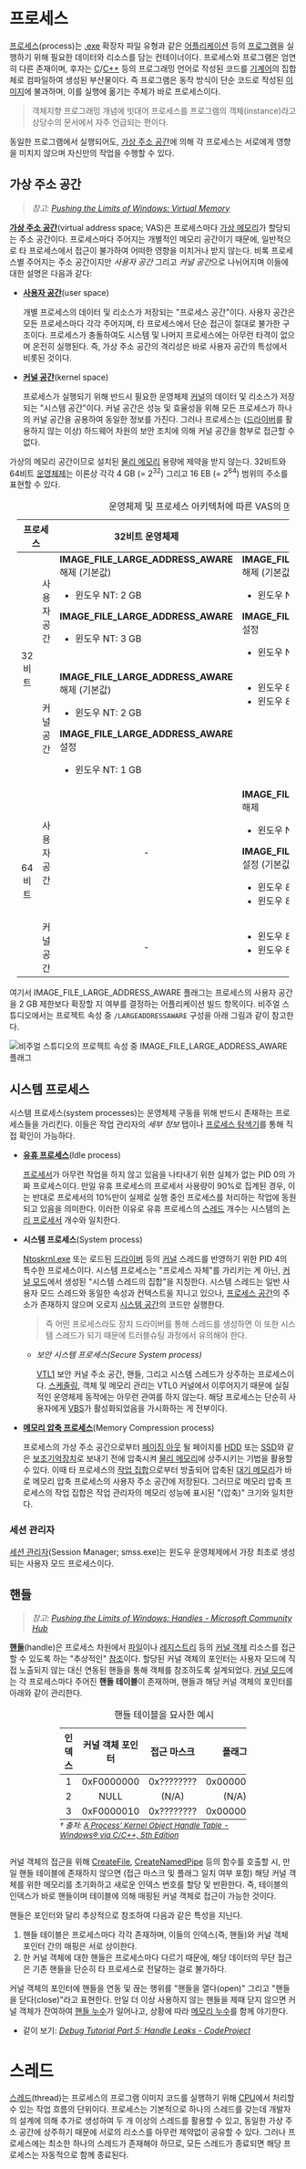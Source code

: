 # 프로세스
[프로세스](https://en.wikipedia.org/wiki/Process_(computing))(process)는 [.exe](https://en.wikipedia.org/wiki/.exe) 확장자 파일 유형과 같은 [어플리케이션](https://en.wikipedia.org/wiki/Application_software) 등의 [프로그램](https://en.wikipedia.org/wiki/Computer_program)을 실행하기 위해 필요한 데이터와 리소스를 담는 컨테이너이다. 프로세스와 프로그램은 엄연히 다른 존재이며, 후자는 [C](C.md)/[C++](Cpp.md) 등의 프로그래밍 언어로 작성된 코드를 [기계어](https://en.wikipedia.org/wiki/Machine_code)의 집합체로 컴파일하여 생성된 부산물이다. 즉 프로그램은 동작 방식이 단순 코드로 작성된 [이미지](https://en.wikipedia.org/wiki/Executable)에 불과하며, 이를 실행에 옮기는 주체가 바로 프로세스이다.

> 객체지향 프로그래밍 개념에 빗대어 프로세스를 프로그램의 객체(instance)라고 상당수의 문서에서 자주 언급되는 편이다.

동일한 프로그램에서 실행되어도, [가상 주소 공간](#가상-주소-공간)에 의해 각 프로세스는 서로에게 영향을 미치지 않으며 자신만의 작업을 수행할 수 있다.

## 가상 주소 공간
> *참고: [Pushing the Limits of Windows: Virtual Memory](https://techcommunity.microsoft.com/t5/windows-blog-archive/pushing-the-limits-of-windows-virtual-memory/ba-p/723750)*

**[가상 주소 공간](https://en.wikipedia.org/wiki/Virtual_address_space)**(virtual address space; VAS)은 프로세스마다 [가상 메모리](Memory.md#가상-메모리)가 할당되는 주소 공간이다. 프로세스마다 주어지는 개별적인 메모리 공간이기 때문에, 일반적으로 타 프로세스에서 접근이 불가하여 어떠한 영향을 미치거나 받지 않는다. 비록 프로세스별 주어지는 주소 공간이지만 *사용자 공간* 그리고 *커널 공간*으로 나뉘어지며 이들에 대한 설명은 다음과 같다:

* **[사용자 공간](https://en.wikipedia.org/wiki/User_space_and_kernel_space)**(user space)

    개별 프로세스의 데이터 및 리소스가 저장되는 "프로세스 공간"이다. 사용자 공간은 모든 프로세스마다 각각 주어지며, 타 프로세스에서 단순 접근이 절대로 불가한 구조이다. 프로세스가 충돌하여도 시스템 및 나머지 프로세스에는 아무런 타격이 없으며 온전히 실행된다. 즉, 가상 주소 공간의 격리성은 바로 사용자 공간의 특성에서 비롯된 것이다.

* **[커널 공간](https://en.wikipedia.org/wiki/User_space_and_kernel_space)**(kernel space)

    프로세스가 실행되기 위해 반드시 필요한 운영체제 [커널](Kernel.md)의 데이터 및 리소스가 저장되는 "시스템 공간"이다. 커널 공간은 성능 및 효율성을 위해 모든 프로세스가 하나의 커널 공간을 공용하여 동일한 정보를 가진다. 그러나 프로세스는 ([드라이버](Driver.md)를 활용하지 않는 이상) 하드웨어 차원의 보안 조치에 의해 커널 공간을 함부로 접근할 수 없다.

가상의 메모리 공간이므로 설치된 [물리 메모리](Memory.md) 용량에 제약을 받지 않는다. 32비트와 64비트 [운영체제](https://en.wikipedia.org/wiki/Operating_system)는 이론상 각각 4 GB (= 2<sup>32</sup>) 그리고 16 EB (= 2<sup>64</sup>) 범위의 주소를 표현할 수 있다. 

<table style="table-layout: fixed; width: 95%; margin-left: auto; margin-right: auto;"><caption style="caption-side: top;">운영체제 및 프로세스 아키텍처에 따른 VAS의 <a href="https://learn.microsoft.com/en-us/windows/win32/memory/memory-limits-for-windows-releases#memory-and-address-space-limits">메모리 제한</a></caption><colgroup><col style="width: 10%;"/><col style="width: 10%;"/><col style="width: 40%;"/><col style="width: 40%;"/></colgroup><thead><tr><th colspan="2" style="text-align: center;">프로세스</th><th style="text-align: center;">32비트 운영체제</th><th style="text-align: center;">64비트 운영체제</th></tr></thead><tbody style="vertical-align: top;"><tr><td rowspan="2" style="text-align: center; vertical-align: middle;">32비트</td><td style="text-align: right; vertical-align: middle;">사용자 공간</td><td><b>IMAGE_FILE_LARGE_ADDRESS_AWARE</b> 해제 (기본값)<br/><ul><li>윈도우 NT: 2 GB</li></ul><b>IMAGE_FILE_LARGE_ADDRESS_AWARE</b><ul><li>윈도우 NT: 3 GB</li></ul></td><td><b>IMAGE_FILE_LARGE_ADDRESS_AWARE</b> 해제 (기본값)<br/><ul><li>윈도우 NT: 2 GB</li></ul><b>IMAGE_FILE_LARGE_ADDRESS_AWARE</b> 설정<ul><li>윈도우 NT: 4 GB</li></ul></td></tr><tr><td style="text-align: right; vertical-align: middle;">커널 공간</td><td><b>IMAGE_FILE_LARGE_ADDRESS_AWARE</b> 해제 (기본값)<br/><ul><li>윈도우 NT: 2 GB</li></ul><b>IMAGE_FILE_LARGE_ADDRESS_AWARE</b> 설정<ul><li>윈도우 NT: 1 GB</li></ul></td><td><ul><li>윈도우 8 및 이전: 8 TB</li><li>윈도우 8.1 및 이후: 128 TB</li></ul></td></tr><tr><td rowspan="2" style="text-align: center; vertical-align: middle;">64비트</td><td style="text-align: right; vertical-align: middle;">사용자 공간</td><td style="text-align: center; vertical-align: middle;">-</td><td><b>IMAGE_FILE_LARGE_ADDRESS_AWARE</b> 해제<ul><li>윈도우 NT: 2 GB</li></ul><b>IMAGE_FILE_LARGE_ADDRESS_AWARE</b> 설정 (기본값)<br/><ul><li>윈도우 8 및 이전: 8 TB</li><li>윈도우 8.1 및 이후: 128 TB</li></ul></td></tr><tr><td style="text-align: right; vertical-align: middle;">커널 공간</td><td style="text-align: center; vertical-align: middle;">-</td><td ><ul><li>윈도우 8 및 이전: 8 TB</li><li>윈도우 8.1 및 이후: 128 TB</li></ul></td></tr></tbody></table>

여기서 IMAGE_FILE_LARGE_ADDRESS_AWARE 플래그는 프로세스의 사용자 공간을 2 GB 제한보다 확장할 지 여부를 결정하는 어플리케이션 빌드 항목이다. 비주얼 스튜디오에서는 프로젝트 속성 중 `/LARGEADDRESSAWARE` 구성을 아래 그림과 같이 참고한다.

![비주얼 스튜디오의 프로젝트 속성 중 IMAGE_FILE_LARGE_ADDRESS_AWARE 플래그](./images/process_large_addresses.png)

## 시스템 프로세스
시스템 프로세스(system processes)는 운영체제 구동을 위해 반드시 존재하는 프로세스들을 가리킨다. 이들은 작업 관리자의 *세부 정보* 탭이나 [프로세스 탐색기](Procexp.md)를 통해 직접 확인이 가능하다.

* **[유휴 프로세스](https://en.wikipedia.org/wiki/System_Idle_Process)**(Idle process)

    [프로세서](Processor.md#프로세서)가 아무런 작업을 하지 않고 있음을 나타내기 위한 실체가 없는 PID 0의 가짜 프로세스이다. 만일 유휴 프로세스의 프로세서 사용량이 90%로 집계된 경우, 이는 반대로 프로세서의 10%만이 실제로 실행 중인 프로세스를 처리하는 작업에 동원되고 있음을 의미한다. 이러한 이유로 유휴 프로세스의 [스레드](#스레드) 개수는 시스템의 [논리 프로세서](Processor.md#논리-프로세서) 개수와 일치한다.

* **시스템 프로세스**(System process)

    [Ntoskrnl.exe](Kernel.md#nt-커널) 또는 로드된 [드라이버](Driver.md) 등의 [커널](Kernel.md#커널) 스레드를 반영하기 위한 PID 4의 특수한 프로세스이다. 시스템 프로세스는 "프로세스 자체"를 가리키는 게 아닌, [커널 모드](Processor.md#권한-수준)에서 생성된 "시스템 스레드의 집합"을 지칭한다. 시스템 스레드는 일반 사용자 모드 스레드와 동일한 속성과 컨텍스트을 지니고 있으나, [프로세스 공간](#가상-주소-공간)의 주소가 존재하지 않으며 오로지 [시스템 공간](#가상-주소-공간)의 코드만 실행한다.

    > 즉 어떤 프로세스라도 장치 드라이버를 통해 스레드를 생성하면 이 또한 시스템 스레드가 되기 때문에 트러블슈팅 과정에서 유의해야 한다.

    * *보안 시스템 프로세스(Secure System process)*

        [VTL1](Hypervisor.md#가상-보안-모드) 보안 커널 주소 공간, 핸들, 그리고 시스템 스레드가 상주하는 프로세스이다. [스케줄링](Processor.md#스케줄링), 객체 및 메모리 관리는 VTL0 커널에서 이루어지기 때문에 실질적인 운영체제 동작에는 아무런 관여를 하지 않는다. 해당 프로세스는 단순히 사용자에게 [VBS](Hypervisor.md#가상화-기반-보안)가 활성화되었음을 가시화하는 게 전부이다.

* **[메모리 압축 프로세스](https://en.wikipedia.org/wiki/Virtual_memory_compression)**(Memory Compression process)

    프로세스의 가상 주소 공간으로부터 [페이징 아웃](Memory.md#페이징-파일) 될 페이지를 [HDD](https://ko.wikipedia.org/wiki/하드_디스크_드라이브) 또는 [SSD](https://ko.wikipedia.org/wiki/솔리드_스테이트_드라이브)와 같은 [보조기억장치](Storage.md)로 보내기 전에 압축시켜 [물리 메모리](Memory.md)에 상주시키는 기법을 활용할 수 있다. 이때 타 프로세스의 [작업 집합](Memory.md#작업-집합)으로부터 방출되어 압축된 [대기 메모리](Memory.md#캐시-메모리)가 바로 메모리 압축 프로세스의 사용자 주소 공간에 저장된다. 그러므로 메모리 압축 프로세스의 작업 집합은 작업 관리자의 메모리 성능에 표시된 "(압축)" 크기와 일치한다.

### 세션 관리자
[세션 관리자](https://ko.wikipedia.org/wiki/세션_관리자_하위_시스템)(Session Manager; smss.exe)는 윈도우 운영체제에서 가장 최초로 생성되는 사용자 모드 프로세스이다.

## 핸들
> *참고: [Pushing the Limits of Windows: Handles - Microsoft Community Hub](https://techcommunity.microsoft.com/t5/windows-blog-archive/pushing-the-limits-of-windows-handles/ba-p/723848)*

**[핸들](https://en.wikipedia.org/wiki/Handle_(computing))**(handle)은 프로세스 차원에서 [파일](FileSystem.md)이나 [레지스트리](Registry.md) 등의 [커널 객체](Kernel.md#커널-객체) 리소스를 접근할 수 있도록 하는 "추상적인" [참조](C.md#포인터)이다. 할당된 커널 객체의 포인터는 사용자 모드에 직접 노출되지 않는 대신 연동된 핸들을 통해 객체를 참조하도록 설계되었다. [커널 모드](Processor.md#권한-수준)에는 각 프로세스마다 주어진 **핸들 테이블**이 존재하며, 핸들과 해당 커널 객체의 포인터를 아래와 같이 관리한다.

<table style="width: 65%; margin-left: auto; margin-right: auto;"><caption style="caption-side: top;">핸들 테이블을 묘사한 예시</caption><colgroup><col style="width: 10%;"/><col style="width: 30%;"/><col style="width: 30%;"/><col style="width: 30%;"/></colgroup><thead><tr><th style="text-align: center;">인덱스</th><th style="text-align: center;">커널 객체 포인터</th><th style="text-align: center;">접근 마스크</th><th style="text-align: center;">플래그</th></tr></thead><tbody><tr><td style="text-align: center;">1</td><td style="text-align: center;">0xF0000000</td><td style="text-align: center;">0x????????</td><td style="text-align: center;">0x00000000</td></tr><tr><td style="text-align: center;">2</td><td style="text-align: center;">NULL</td><td style="text-align: center;">(N/A)</td><td style="text-align: center;">(N/A)</td></tr><tr><td style="text-align: center;">3</td><td style="text-align: center;">0xF0000010</td><td style="text-align: center;">0x????????</td><td style="text-align: center;">0x00000001</td></tr></tbody><caption style="caption-side: bottom; text-align: left;"><i><sub>† 출처: <a href="https://www.oreilly.com/library/view/windows-via-cc/9780735639904/ch03s02.html">A Process’ Kernel Object Handle Table - Windows® via C/C++, 5th Edition</a></sub></i></caption></table>

커널 객체의 접근을 위해 [CreateFile](https://learn.microsoft.com/en-us/windows/win32/api/fileapi/nf-fileapi-createfilew), [CreateNamedPipe](https://learn.microsoft.com/en-us/windows/win32/api/winbase/nf-winbase-createnamedpipea) 등의 함수를 호출할 시, 만일 핸들 테이블에 존재하지 않으면 (접근 마스크 및 플래그 일치 여부 포함) 해당 커널 객체를 위한 메모리를 초기화하고 새로운 인덱스 번호를 할당 및 반환한다. 즉, 테이블의 인덱스가 바로 핸들이며 테이블에 의해 매핑된 커널 객체로 접근이 가능한 것이다.

핸들은 포인터와 달리 추상적으로 참조하여 다음과 같은 특성을 지닌다.

1. 핸들 테이블은 프로세스마다 각각 존재하며, 이들의 인덱스(즉, 핸들)와 커널 객체 포인터 간의 매핑은 서로 상이한다.
1. 한 커널 객체에 대한 핸들은 프로세스마다 다르기 때문에, 해당 데이터의 무단 접근은 기존 핸들을 단순히 타 프로세스로 전달하는 걸로 불가하다.

커널 객체의 포인터에 핸들을 연동 및 끊는 행위를 "핸들을 열다(open)" 그리고 "핸들을 닫다(close)"라고 표현한다. 만일 더 이상 사용하지 않는 핸들을 제때 닫지 않으면 커널 객체가 잔여하여 [핸들 누수](https://en.wikipedia.org/wiki/Handle_leak)가 일어나고, 상황에 따라 [메모리 누수](https://en.wikipedia.org/wiki/Memory_leak)를 함께 야기한다.

* 같이 보기: *[Debug Tutorial Part 5: Handle Leaks - CodeProject](https://www.codeproject.com/articles/6988/debug-tutorial-part-5-handle-leaks)*

# 스레드
[스레드](https://ko.wikipedia.org/wiki/스레드_(컴퓨팅))(thread)는 프로세스의 프로그램 이미지 코드를 실행하기 위해 [CPU](Processor.md)에서 처리할 수 있는 작업 흐름의 단위이다. 프로세스는 기본적으로 하나의 스레드를 갖는데 개발자의 설계에 의해 추가로 생성하여 두 개 이상의 스레드를 활용할 수 있고, 동일한 가상 주소 공간에 상주하기 때문에 서로의 리소스를 아무런 제약없이 공유할 수 있다. 그러나 프로세스에는 최소한 하나의 스레드가 존재해야 하므로, 모든 스레드가 종료되면 해당 프로세스는 자동적으로 함께 종료된다.
